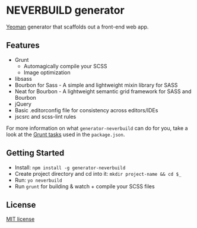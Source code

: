 # NEVERBUILD generator

[Yeoman](http://yeoman.io) generator that scaffolds out a front-end web app.

## Features

* Grunt
    - Automagically compile your SCSS
    - Image optimization
* libsass
* Bourbon for Sass - A simple and lightweight mixin library for SASS
* Neat for Bourbon - A lightweight semantic grid framework for SASS and Bourbon
* jQuery
* Basic .editorconfig file for consistency across editors/IDEs
* jscsrc and scss-lint rules

For more information on what `generator-neverbuild` can do for you, take a look at the [Grunt tasks](https://github.com/vslio/generator-neverbuild/blob/master/app/templates/_package.json) used in the `package.json`.


## Getting Started

- Install: `npm install -g generator-neverbuild`
- Create project directory and cd into it: `mkdir project-name && cd $_`
- Run: `yo neverbuild`
- Run `grunt` for building & watch + compile your SCSS files


## License

[MIT license](http://opensource.org/licenses/MIT)